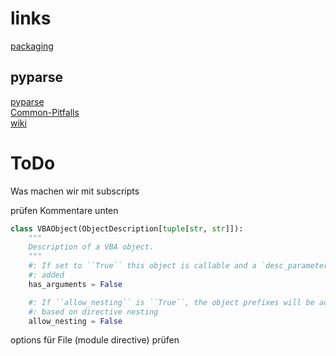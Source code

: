 # links 
[packaging](https://py-pkgs.org/welcome)

## pyparse
[pyparse](https://pyparsing-docs.readthedocs.io/en/latest/)\
[Common-Pitfalls](https://github.com/pyparsing/pyparsing/wiki/Common-Pitfalls-When-Writing-Parsers)\
[wiki](https://github.com/pyparsing/pyparsing/wiki)

# ToDo
Was machen wir mit subscripts

prüfen Kommentare unten
```python
class VBAObject(ObjectDescription[tuple[str, str]]):
    """
    Description of a VBA object.
    """
    #: If set to ``True`` this object is callable and a `desc_parameterlist` is
    #: added
    has_arguments = False

    #: If ``allow_nesting`` is ``True``, the object prefixes will be accumulated
    #: based on directive nesting
    allow_nesting = False
```

options für File (module directive) prüfen

